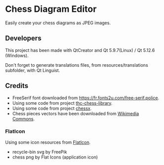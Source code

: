 # Chess Diagram Editor

Easily create your chess diagrams as JPEG images.


## Developers   

This project has been made with QtCreator and Qt 5.9.7(Linux) / Qt 5.12.6 (Windows).

Don't forget to generate translations files, from resources/translations subfolder, with Qt Linguist.

## Credits

* FreeSerif font downloaded from https://fr.fonts2u.com/free-serif.police.
* Using some code from project [thc-chess-library](https://github.com/billforsternz/thc-chess-library).
* Using some code from project [chessx](http://chessx.sourceforge.net/).
* Chess pieces vectors have been downloaded from [Wikimedia Commons](https://commons.wikimedia.org/wiki/Category:SVG_chess_pieces).

### FlatIcon

Using some icon resources from [FlatIcon](https://www.flaticon.com/).

* recycle-bin svg by FreePik
* chess png by Flat Icons (application icon)
